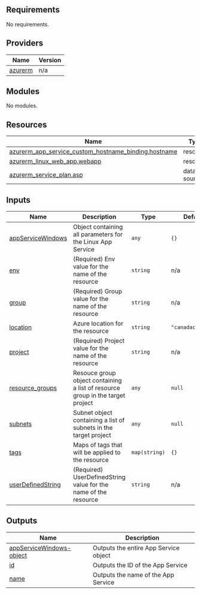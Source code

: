 <!-- BEGIN_TF_DOCS -->
## Requirements

No requirements.

## Providers

| Name | Version |
|------|---------|
| <a name="provider_azurerm"></a> [azurerm](#provider\_azurerm) | n/a |

## Modules

No modules.

## Resources

| Name | Type |
|------|------|
| [azurerm_app_service_custom_hostname_binding.hostname](https://registry.terraform.io/providers/hashicorp/azurerm/latest/docs/resources/app_service_custom_hostname_binding) | resource |
| [azurerm_linux_web_app.webapp](https://registry.terraform.io/providers/hashicorp/azurerm/latest/docs/resources/linux_web_app) | resource |
| [azurerm_service_plan.asp](https://registry.terraform.io/providers/hashicorp/azurerm/latest/docs/data-sources/service_plan) | data source |

## Inputs

| Name | Description | Type | Default | Required |
|------|-------------|------|---------|:--------:|
| <a name="input_appServiceWindows"></a> [appServiceWindows](#input\_appServiceWindows) | Object containing all parameters for the Linux App Service | `any` | `{}` | no |
| <a name="input_env"></a> [env](#input\_env) | (Required) Env value for the name of the resource | `string` | n/a | yes |
| <a name="input_group"></a> [group](#input\_group) | (Required) Group value for the name of the resource | `string` | n/a | yes |
| <a name="input_location"></a> [location](#input\_location) | Azure location for the resource | `string` | `"canadacentral"` | no |
| <a name="input_project"></a> [project](#input\_project) | (Required) Project value for the name of the resource | `string` | n/a | yes |
| <a name="input_resource_groups"></a> [resource\_groups](#input\_resource\_groups) | Resouce group object containing a list of resource group in the target project | `any` | `null` | no |
| <a name="input_subnets"></a> [subnets](#input\_subnets) | Subnet object containing a list of subnets in the target project | `any` | `null` | no |
| <a name="input_tags"></a> [tags](#input\_tags) | Maps of tags that will be applied to the resource | `map(string)` | `{}` | no |
| <a name="input_userDefinedString"></a> [userDefinedString](#input\_userDefinedString) | (Required) UserDefinedString value for the name of the resource | `string` | n/a | yes |

## Outputs

| Name | Description |
|------|-------------|
| <a name="output_appServiceWindows-object"></a> [appServiceWindows-object](#output\_appServiceWindows-object) | Outputs the entire App Service object |
| <a name="output_id"></a> [id](#output\_id) | Outputs the ID of the App Service |
| <a name="output_name"></a> [name](#output\_name) | Outputs the name of the App Service |
<!-- END_TF_DOCS -->